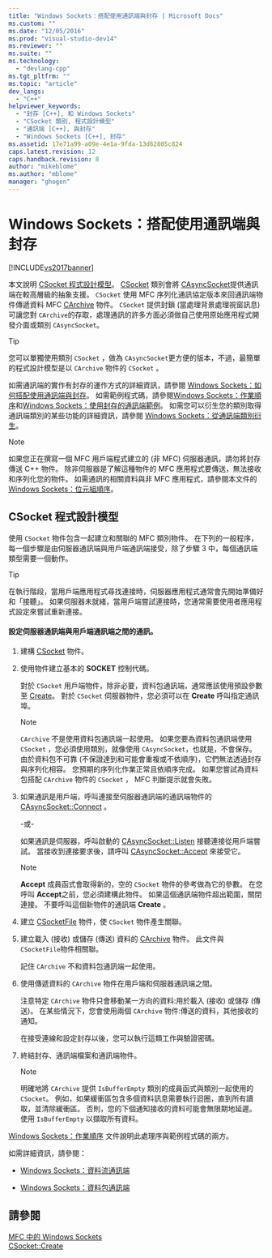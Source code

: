 ```yaml
---
title: "Windows Sockets：搭配使用通訊端與封存 | Microsoft Docs"
ms.custom: ""
ms.date: "12/05/2016"
ms.prod: "visual-studio-dev14"
ms.reviewer: ""
ms.suite: ""
ms.technology: 
  - "devlang-cpp"
ms.tgt_pltfrm: ""
ms.topic: "article"
dev_langs: 
  - "C++"
helpviewer_keywords: 
  - "封存 [C++], 和 Windows Sockets"
  - "CSocket 類別, 程式設計模型"
  - "通訊端 [C++], 與封存"
  - "Windows Sockets [C++], 封存"
ms.assetid: 17e71a99-a09e-4e1a-9fda-13d62805c824
caps.latest.revision: 12
caps.handback.revision: 8
author: "mikeblome"
ms.author: "mblome"
manager: "ghogen"
---
```

# Windows Sockets：搭配使用通訊端與封存
[!INCLUDE[vs2017banner](../assembler/inline/includes/vs2017banner.md)]

本文說明 [CSocket 程式設計模型](#_core_the_csocket_programming_model)。  [CSocket](../mfc/reference/csocket-class.md) 類別會將 [CAsyncSocket](../mfc/reference/casyncsocket-class.md)提供通訊端在較高層級的抽象支援。  `CSocket` 使用 MFC 序列化通訊協定版本來回通訊端物件傳遞資料 MFC [CArchive](../mfc/reference/carchive-class.md) 物件。  `CSocket` 提供封鎖 \(當處理背景處理視窗訊息\) 可讓您對 `CArchive`的存取，處理通訊的許多方面必須做自己使用原始應用程式開發介面或類別 `CAsyncSocket`。  
  
> [!TIP]
>  您可以單獨使用類別 `CSocket` ，做為 `CAsyncSocket`更方便的版本，不過，最簡單的程式設計模型是以 `CArchive` 物件的 `CSocket` 。  
  
 如需通訊端的實作有封存的運作方式的詳細資訊，請參閱 [Windows Sockets：如何搭配使用通訊端與封存](../mfc/windows-sockets-how-sockets-with-archives-work.md)。  如需範例程式碼，請參閱[Windows Sockets：作業順序](../mfc/windows-sockets-sequence-of-operations.md)和[Windows Sockets：使用封存的通訊端範例](../mfc/windows-sockets-example-of-sockets-using-archives.md)。  如需您可以衍生您的類別取得通訊端類別的某些功能的詳細資訊，請參閱 [Windows Sockets：從通訊端類別衍生](../mfc/windows-sockets-deriving-from-socket-classes.md)。  
  
> [!NOTE]
>  如果您正在撰寫一個 MFC 用戶端程式建立的 \(非 MFC\) 伺服器通訊，請勿將封存傳送 C\+\+ 物件。  除非伺服器是了解這種物件的 MFC 應用程式要傳送，無法接收和序列化您的物件。  如需通訊的相關資料與非 MFC 應用程式，請參閱本文件的 [Windows Sockets：位元組順序](../mfc/windows-sockets-byte-ordering.md)。  
  
##  <a name="_core_the_csocket_programming_model"></a> CSocket 程式設計模型  
 使用 `CSocket` 物件包含一起建立和關聯的 MFC 類別物件。  在下列的一般程序，每一個步驟是由伺服器通訊端與用戶端通訊端接受，除了步驟 3 中，每個通訊端類型需要一個動作。  
  
> [!TIP]
>  在執行階段，當用戶端應用程式尋找連接時，伺服器應用程式通常會先開始準備好和「接聽」。  如果伺服器未就緒，當用戶端嘗試連接時，您通常需要使用者應用程式設定來嘗試重新連接。  
  
#### 設定伺服器通訊端與用戶端通訊端之間的通訊。  
  
1.  建構 [CSocket](../mfc/reference/csocket-class.md) 物件。  
  
2.  使用物件建立基本的 **SOCKET** 控制代碼。  
  
     對於 `CSocket` 用戶端物件，除非必要，資料包通訊端，通常應該使用預設參數至 [Create](../Topic/CAsyncSocket::Create.md)。  對於 `CSocket` 伺服器物件，您必須可以在 **Create** 呼叫指定通訊埠。  
  
    > [!NOTE]
    >  `CArchive` 不是使用資料包通訊端一起使用。  如果您要為資料包通訊端使用 `CSocket` ，您必須使用類別，就像使用 `CAsyncSocket`，也就是，不會保存。  由於資料包不可靠 \(不保證達到和可能會重複或不依順序\)，它們無法透過封存與序列化相容。  您預期的序列化作業正常且依順序完成。  如果您嘗試為資料包搭配 `CArchive` 物件的 `CSocket` ， MFC 判斷提示就會失敗。  
  
3.  如果通訊是用戶端，呼叫連接至伺服器通訊端的通訊端物件的 [CAsyncSocket::Connect](../Topic/CAsyncSocket::Connect.md) 。  
  
     \-或\-  
  
     如果通訊是伺服器，呼叫啟動的 [CAsyncSocket::Listen](../Topic/CAsyncSocket::Listen.md) 接聽連接從用戶端嘗試。  當接收到連接要求後，請呼叫 [CAsyncSocket::Accept](../Topic/CAsyncSocket::Accept.md) 來接受它。  
  
    > [!NOTE]
    >  **Accept** 成員函式會取得新的，空的 `CSocket` 物件的參考做為它的參數。  在您呼叫 **Accept**之前，您必須建構此物件。  如果這個通訊端物件超出範圍，關閉連接。  不要呼叫這個新物件的通訊端 **Create** 。  
  
4.  建立 [CSocketFile](../mfc/reference/csocketfile-class.md) 物件，使 `CSocket` 物件產生關聯。  
  
5.  建立載入 \(接收\) 或儲存 \(傳送\) 資料的 [CArchive](../mfc/reference/carchive-class.md) 物件。  此文件與`CSocketFile`物件相關聯。  
  
     記住 `CArchive` 不和資料包通訊端一起使用。  
  
6.  使用傳遞資料的 `CArchive` 物件在用戶端和伺服器通訊端之間。  
  
     注意特定 `CArchive` 物件只會移動某一方向的資料:用於載入 \(接收\) 或儲存 \(傳送\)。  在某些情況下，您會使用兩個 `CArchive` 物件:傳送的資料，其他接收的通知。  
  
     在接受連線和設定封存以後，您可以執行這類工作與驗證密碼。  
  
7.  終結封存、通訊端檔案和通訊端物件。  
  
    > [!NOTE]
    >  明確地將 `CArchive` 提供 `IsBufferEmpty` 類別的成員函式與類別一起使用的 `CSocket`。  例如，如果緩衝區包含多個資料訊息需要執行迴圈，直到所有讀取，並清除緩衝區。  否則，您的下個通知接收的資料可能會無限期地延遲。  使用 `IsBufferEmpty` 以擷取所有資料。  
  
 [Windows Sockets：作業順序](../mfc/windows-sockets-sequence-of-operations.md) 文件說明此處理序與範例程式碼的兩方。  
  
 如需詳細資訊，請參閱：  
  
-   [Windows Sockets：資料流通訊端](../mfc/windows-sockets-stream-sockets.md)  
  
-   [Windows Sockets：資料包通訊端](../mfc/windows-sockets-datagram-sockets.md)  
  
## 請參閱  
 [MFC 中的 Windows Sockets](../mfc/windows-sockets-in-mfc.md)   
 [CSocket::Create](../Topic/CSocket::Create.md)